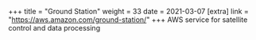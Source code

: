 +++
title = "Ground Station"
weight = 33
date = 2021-03-07
[extra]
link = "https://aws.amazon.com/ground-station/"
+++
AWS service for satellite control and data processing

